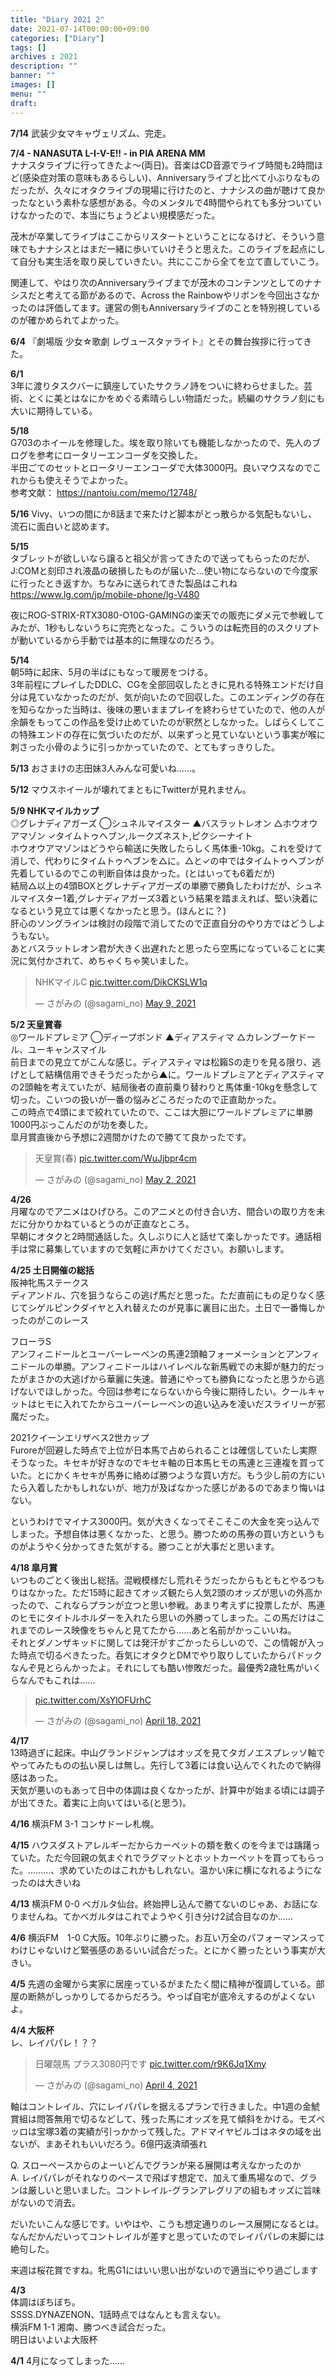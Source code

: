 ```yaml
---
title: "Diary 2021 2"
date: 2021-07-14T00:00:00+09:00
categories: ["Diary"]
tags: []
archives : 2021
description: ""
banner: ""
images: []
menu: ""
draft:
---
```

**7/14** 武装少女マキャヴェリズム、完走。  

**7/4 - NANASUTA L-I-V-E!! - in PIA ARENA MM**  
ナナスタライブに行ってきたよ～(両日)。音楽はCD音源でライブ時間も2時間ほど(感染症対策の意味もあるらしい)、Anniversaryライブと比べて小ぶりなものだったが、久々にオタクライブの現場に行けたのと、ナナシスの曲が聴けて良かったなという素朴な感想がある。今のメンタルで4時間やられても多分ついていけなかったので、本当にちょうどよい規模感だった。  

茂木が卒業してライブはここからリスタートということになるけど、そういう意味でもナナシスとはまだ一緒に歩いていけそうと思えた。このライブを起点にして自分も実生活を取り戻していきたい。共にここから全てを立て直していこう。  

関連して、やはり次のAnniversaryライブまでが茂木のコンテンツとしてのナナシスだと考えてる節があるので、Across the Rainbowやリボンを今回出さなかったのは評価してます。運営の側もAnniversaryライブのことを特別視しているのが確かめられてよかった。  

**6/4** 『劇場版 少女☆歌劇 レヴュースタァライト』とその舞台挨拶に行ってきた。

**6/1**  
3年に渡りタスクバーに鎮座していたサクラノ詩をついに終わらせました。芸術、とくに美とはなにかをめぐる素晴らしい物語だった。続編のサクラノ刻にも大いに期待している。

**5/18**  
G703のホイールを修理した。埃を取り除いても機能しなかったので、先人のブログを参考にロータリーエンコーダを交換した。  
半田ごてのセットとロータリーエンコーダで大体3000円。良いマウスなのでこれからも使えそうでよかった。  
参考文献： https://nantoiu.com/memo/12748/
<!--more-->
**5/16** Vivy、いつの間にか8話まで来たけど脚本がとっ散らかる気配もないし、流石に面白いと認めます。

**5/15**  
タブレットが欲しいなら譲ると祖父が言ってきたので送ってもらったのだが、J:COMと刻印され液晶の破損したものが届いた…使い物にならないので今度家に行ったとき返すか。ちなみに送られてきた製品はこれね https://www.lg.com/jp/mobile-phone/lg-V480  

夜にROG-STRIX-RTX3080-O10G-GAMINGの楽天での販売にダメ元で参戦してみたが、1秒もしないうちに完売となった。こういうのは転売目的のスクリプトが動いているから手動では基本的に無理なのだろう。

**5/14**  
朝5時に起床、5月の半ばにもなって暖房をつける。  
3年前程にプレイしたDDLC、CGを全部回収したときに見れる特殊エンドだけ自分は見ていなかったのだが、気が向いたので回収した。このエンディングの存在を知らなかった当時は、後味の悪いままプレイを終わらせていたので、他の人が余韻をもってこの作品を受け止めていたのが釈然としなかった。しばらくしてこの特殊エンドの存在に気づいたのだが、以来ずっと見ていないという事実が喉に刺さった小骨のように引っかかっていたので、とてもすっきりした。  

**5/13** おさまけの志田妹3人みんな可愛いね……。

**5/12** マウスホイールが壊れてまともにTwitterが見れません。  

**5/9 NHKマイルカップ**  
◎グレナディアガーズ ◯シュネルマイスター ▲バスラットレオン △ホウオウアマゾン ✓タイムトゥヘブン,ルークズネスト,ピクシーナイト  
ホウオウアマゾンはどうやら輸送に失敗したらしく馬体重-10kg。これを受けて消しで、代わりにタイムトゥヘブンを△に。△と✓の中ではタイムトゥヘブンが先着しているのでこの判断自体は良かった。(とはいっても6着だが)  
結局△以上の4頭BOXとグレナディアガーズの単勝で勝負したわけだが、シュネルマイスター1着,グレナディアガーズ3着という結果を踏まえれば、堅い決着になるという見立ては悪くなかったと思う。(ほんとに？)  
肝心のソングラインは検討の段階で消してたので正直自分のやり方ではどうしようもない。  
あとバスラットレオン君が大きく出遅れたと思ったら空馬になっていることに実況に気付かされて、めちゃくちゃ笑いました。  
<blockquote class="twitter-tweet" data-partner="tweetdeck"><p lang="ja" dir="ltr">NHKマイルC <a href="https://t.co/DikCKSLW1q">pic.twitter.com/DikCKSLW1q</a></p>&mdash; さがみの (@sagami_no) <a href="https://twitter.com/sagami_no/status/1391281365132333061?ref_src=twsrc%5Etfw">May 9, 2021</a></blockquote>
<script async src="https://platform.twitter.com/widgets.js" charset="utf-8"></script>

**5/2 天皇賞春**  
◎ワールドプレミア ◯ディープボンド ▲ディアスティマ △カレンブーケドール、ユーキャンスマイル  
前日までの見立てがこんな感じ。ディアスティマは松籟Sの走りを見る限り、逃げとして結構信用できそうだったから▲に。ワールドプレミアとディアスティマの2頭軸を考えていたが、結局後者の直前乗り替わりと馬体重-10kgを懸念して切った。こいつの扱いが一番の悩みどころだったので正直助かった。  
この時点で4頭にまで絞れていたので、ここは大胆にワールドプレミアに単勝1000円ぶっこんだのが功を奏した。  
皐月賞直後から予想に2週間かけたので勝てて良かったです。
<blockquote class="twitter-tweet" data-partner="tweetdeck"><p lang="ja" dir="ltr">天皇賞(春) <a href="https://t.co/WuJjbpr4cm">pic.twitter.com/WuJjbpr4cm</a></p>&mdash; さがみの (@sagami_no) <a href="https://twitter.com/sagami_no/status/1388748471650246664?ref_src=twsrc%5Etfw">May 2, 2021</a></blockquote>
<script async src="https://platform.twitter.com/widgets.js" charset="utf-8"></script>

**4/26**  
月曜なのでアニメはひげひろ。このアニメとの付き合い方、間合いの取り方を未だに分かりかねているとうのが正直なところ。  
早朝にオタクと2時間通話した。久しぶりに人と話せて楽しかったです。通話相手は常に募集していますので気軽に声かけてください。お願いします。  

**4/25 土日開催の総括**  
阪神牝馬ステークス  
ディアンドル、穴を狙うならこの逃げ馬だと思った。ただ直前にもの足りなく感じてシゲルピンクダイヤと入れ替えたのが見事に裏目に出た。土日で一番悔しかったのがこのレース  

フローラS  
アンフィニドールとユーバーレーベンの馬連2頭軸フォーメーションとアンフィニドールの単勝。アンフィニドールはハイレベルな新馬戦での末脚が魅力的だったがまさかの大逃げから華麗に失速。普通にやっても勝負になったと思うから逃げないでほしかった。今回は参考にならないから今後に期待したい。クールキャットはヒモに入れてたからユーバーレーベンの追い込みを凌いだスライリーが邪魔だった。  

2021クイーンエリザベス2世カップ  
Furoreが回避した時点で上位が日本馬で占められることは確信していたし実際そうなった。キセキが好きなのでキセキ軸の日本馬ヒモの馬連と三連複を買っていた。とにかくキセキが馬券に絡めば勝つような買い方だ。もう少し前の方にいたら入着したかもしれないが、地力が及ばなかった感じがあるのであまり悔いはない。  

というわけでマイナス3000円。気が大きくなってそこそこの大金を突っ込んでしまった。予想自体は悪くなかった、と思う。勝つための馬券の買い方というものがようやく分かってきた気がする。勝つことが大事だと思います。  

**4/18 皐月賞**  
いつものごとく後出し総括。混戦模様だし荒れそうだったからもともとやるつもりはなかった。ただ15時に起きてオッズ観たら人気2頭のオッズが思いの外高かったので、これならプランが立つと思い参戦。あまり考えずに投票したが、馬連のヒモにタイトルホルダーを入れたら思いの外勝ってしまった。この馬だけはこれまでのレース映像をちゃんと見てたから……あと名前がかっこいいね。  
それとダノンザキッドに関しては発汗がすごかったらしいので、この情報が入った時点で切るべきたった。呑気にオタクとDMでやり取りしていたからパドックなんぞ見とらんかったよ。それにしても酷い惨敗だった。最優秀2歳牡馬がいくらなんでもこれは……
<blockquote class="twitter-tweet"><p lang="und" dir="ltr"><a href="https://t.co/XsYlOFUrhC">pic.twitter.com/XsYlOFUrhC</a></p>&mdash; さがみの (@sagami_no) <a href="https://twitter.com/sagami_no/status/1383674854499446793?ref_src=twsrc%5Etfw">April 18, 2021</a></blockquote> <script async src="https://platform.twitter.com/widgets.js" charset="utf-8"></script>

**4/17**  
13時過ぎに起床。中山グランドジャンプはオッズを見てタガノエスプレッソ軸でやってみたものの払い戻しは無し。先行して3着には食い込んでくれたので納得感はあった。  
天気が悪いのもあって日中の体調は良くなかったが、計算中が始まる頃には調子が出てきた。着実に上向いてはいる(と思う)。

**4/16** 横浜FM 3-1 コンサドーレ札幌。

**4/15** ハウスダストアレルギーだからカーペットの類を敷くのを今までは躊躇っていた。ただ今回親の気まぐれでラグマットとホットカーペットを買ってもらった。………、求めていたのはこれかもしれない。温かい床に横になれるようになったのは大きいね

**4/13** 横浜FM 0-0 ベガルタ仙台。終始押し込んで勝てないのじゃあ、お話になりませんね。てかベガルタはこれでようやく引き分け2試合目なのか……

**4/6** 横浜FM　1-0 C大阪。10年ぶりに勝った。お互い万全のパフォーマンスってわけじゃないけど緊張感のあるいい試合だった。とにかく勝ったという事実が大きい。

**4/5** 先週の金曜から実家に居座っているがまたたく間に精神が復調している。部屋の断熱がしっかりしてるからだろう。やっぱ自宅が底冷えするのがよくないよ。

**4/4 大阪杯**  
レ、レイパパレ！？？
<blockquote class="twitter-tweet"><p lang="ja" dir="ltr">日曜競馬 プラス3080円です <a href="https://t.co/r9K6Jq1Xmy">pic.twitter.com/r9K6Jq1Xmy</a></p>&mdash; さがみの (@sagami_no) <a href="https://twitter.com/sagami_no/status/1378601114161930240?ref_src=twsrc%5Etfw">April 4, 2021</a></blockquote> <script async src="https://platform.twitter.com/widgets.js" charset="utf-8"></script>

軸はコントレイル、穴にレイパパレを据えるプランで行きました。中1週の金鯱賞組は問答無用で切るなどして、残った馬にオッズを見て傾斜をかける。モズベッロは宝塚3着の実績が引っかかって残した。アドマイヤビルゴはネタの域を出ないが、まあそれもいいだろう。6億円返済頑張れ  

Q. スローペースからのよーいどんでグランが来る展開は考えなかったのか  
A. レイパパレがそれなりのペースで飛ばす想定で、加えて重馬場なので、グランは厳しいと思いました。コントレイル-グランアレグリアの組もオッズに旨味がないので消去。

だいたいこんな感じです。いやはや、こうも想定通りのレース展開になるとは。なんだかんだいってコントレイルが差すと思っていたのでレイパパレの末脚には絶句した。

来週は桜花賞ですね。牝馬G1にはいい思い出がないので適当にやり過ごします

**4/3**  
体調はぼちぼち。  
SSSS.DYNAZENON、1話時点ではなんとも言えない。  
横浜FM 1-1 湘南、勝つべき試合だった。  
明日はいよいよ大阪杯

**4/1** 4月になってしまった……
